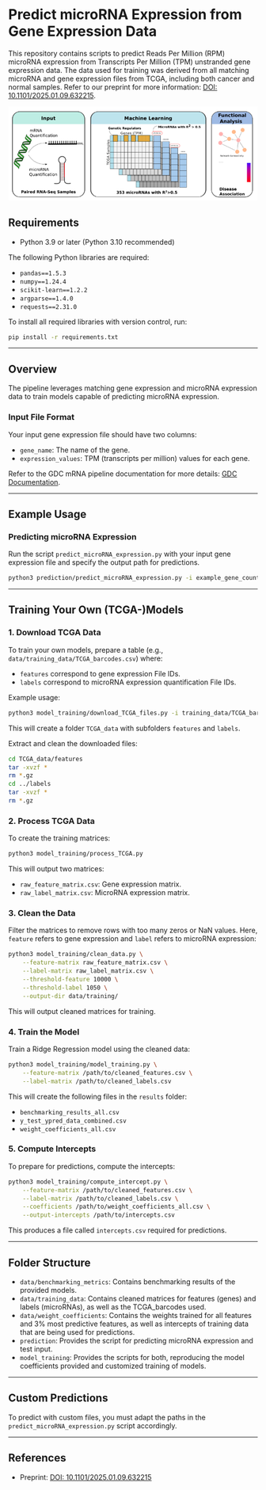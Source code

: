# Predict microRNA Expression from Gene Expression Data

This repository contains scripts to predict Reads Per Million (RPM) microRNA expression from Transcripts Per Million (TPM) unstranded gene expression data. The data used for training was derived from all matching microRNA and gene expression files from TCGA, including both cancer and normal samples. Refer to our preprint for more information: [DOI: 10.1101/2025.01.09.632215](https://doi.org/10.1101/2025.01.09.632215).

![Graphical Abstract](graph_abstract.png)


## Requirements

- Python 3.9 or later (Python 3.10 recommended)

The following Python libraries are required:

- `pandas==1.5.3`
- `numpy==1.24.4`
- `scikit-learn==1.2.2`
- `argparse==1.4.0`
- `requests==2.31.0`

To install all required libraries with version control, run:

```bash
pip install -r requirements.txt
```

---

## Overview

The pipeline leverages matching gene expression and microRNA expression data to train models capable of predicting microRNA expression. 

### Input File Format
Your input gene expression file should have two columns:
- `gene_name`: The name of the gene.
- `expression_values`: TPM (transcripts per million) values for each gene.

Refer to the GDC mRNA pipeline documentation for more details: [GDC Documentation](https://docs.gdc.cancer.gov/Data/Bioinformatics_Pipelines/Expression_mRNA_Pipeline/).

---

## Example Usage

### Predicting microRNA Expression
Run the script `predict_microRNA_expression.py` with your input gene expression file and specify the output path for predictions.

```bash
python3 prediction/predict_microRNA_expression.py -i example_gene_counts.csv -o example_output.csv
```

---

## Training Your Own (TCGA-)Models

### 1. Download TCGA Data
To train your own models, prepare a table (e.g., `data/training_data/TCGA_barcodes.csv`) where:
- `features` correspond to gene expression File IDs.
- `labels` correspond to microRNA expression quantification File IDs.

Example usage:
```bash
python3 model_training/download_TCGA_files.py -i training_data/TCGA_barcodes.csv
```
This will create a folder `TCGA_data` with subfolders `features` and `labels`.

Extract and clean the downloaded files:
```bash
cd TCGA_data/features
tar -xvzf *
rm *.gz
cd ../labels
tar -xvzf *
rm *.gz
```

### 2. Process TCGA Data
To create the training matrices:
```bash
python3 model_training/process_TCGA.py
```
This will output two matrices:
- `raw_feature_matrix.csv`: Gene expression matrix.
- `raw_label_matrix.csv`: MicroRNA expression matrix.

### 3. Clean the Data
Filter the matrices to remove rows with too many zeros or NaN values. Here, `feature` refers to gene expression and `label` refers to microRNA expression:
```bash
python3 model_training/clean_data.py \
    --feature-matrix raw_feature_matrix.csv \
    --label-matrix raw_label_matrix.csv \
    --threshold-feature 10000 \
    --threshold-label 1050 \
    --output-dir data/training/
```
This will output cleaned matrices for training.

### 4. Train the Model
Train a Ridge Regression model using the cleaned data:
```bash
python3 model_training/model_training.py \
    --feature-matrix /path/to/cleaned_features.csv \
    --label-matrix /path/to/cleaned_labels.csv
```
This will create the following files in the `results` folder:
- `benchmarking_results_all.csv`
- `y_test_ypred_data_combined.csv`
- `weight_coefficients_all.csv`

### 5. Compute Intercepts
To prepare for predictions, compute the intercepts:
```bash
python3 model_training/compute_intercept.py \
    --feature-matrix /path/to/cleaned_features.csv \
    --label-matrix /path/to/cleaned_labels.csv \
    --coefficients /path/to/weight_coefficients_all.csv \
    --output-intercepts /path/to/intercepts.csv
```
This produces a file called `intercepts.csv` required for predictions.

---

## Folder Structure
- `data/benchmarking_metrics`: Contains benchmarking results of the provided models.
- `data/training_data`: Contains cleaned matrices for features (genes) and labels (microRNAs), as well as the TCGA_barcodes used.
- `data/weight_coefficients`: Contains the weights trained for all features and 3% most predictive features, as well as intercepts of training data that are being used for predictions.
- `prediction`: Provides the script for predicting microRNA expression and test input.
- `model_training`: Provides the scripts for both, reproducing the model coefficients provided and customized training of models.

---

## Custom Predictions
To predict with custom files, you must adapt the paths in the `predict_microRNA_expression.py` script accordingly.

---

## References
- Preprint: [DOI: 10.1101/2025.01.09.632215](https://doi.org/10.1101/2025.01.09.632215)

